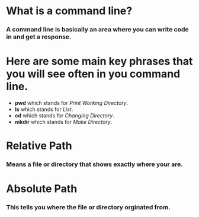 # What is a command line?
### A **command line** is basically an area where you can write code in and get a response. 

# Here are some main key phrases that you will see often in you command line.
* **pwd**    which stands for *Print Working Directory*.
* **ls**     which stands for *List*.
* **cd**     which stands for *Changing Directory*.
* **mkdir**  which stands for *Make Directory*. 

# Relative Path 
### Means a file or directory that shows exactly where your are.
 
# Absolute Path 
### This tells you where the file or directory orginated from. 
